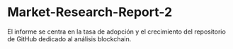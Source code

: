 # Market-Research-Report-2
El informe se centra en la tasa de adopción y el crecimiento del repositorio de GitHub dedicado al análisis blockchain.

